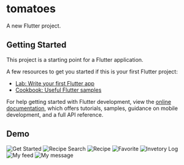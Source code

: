 # tomatoes

A new Flutter project.

## Getting Started

This project is a starting point for a Flutter application.

A few resources to get you started if this is your first Flutter project:

- [Lab: Write your first Flutter app](https://docs.flutter.dev/get-started/codelab)
- [Cookbook: Useful Flutter samples](https://docs.flutter.dev/cookbook)

For help getting started with Flutter development, view the
[online documentation](https://docs.flutter.dev/), which offers tutorials,
samples, guidance on mobile development, and a full API reference.

## Demo 

![Get Started](./Demo/iPhone%2014%20Plus%20-%201.png)
![Recipe Search](./Demo/iPhone%2014%20Pro%20Max%20-%201.png)
![Recipe](./Demo/iPhone%2014%20Pro%20Max%20-%202.png)
![Favorite](./Demo/iPhone%2014%20Pro%20Max%20-%206.png)
![Invetory Log](./Demo/iPhone%2014%20Pro%20Max%20-%207.png)
![My feed](./Demo/iPhone%2014%20Pro%20Max%20-%208.png)
![My message ](./Demo/iPhone%2014%20Pro%20Max%20-%209.png)

